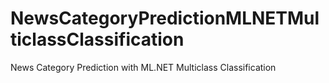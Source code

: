 # NewsCategoryPredictionMLNETMulticlassClassification
News Category Prediction with ML.NET Multiclass Classification
